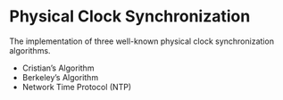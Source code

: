 # Physical Clock Synchronization

The implementation of three well-known physical clock synchronization algorithms.

- Cristian’s Algorithm
- Berkeley’s Algorithm
- Network Time Protocol (NTP)
